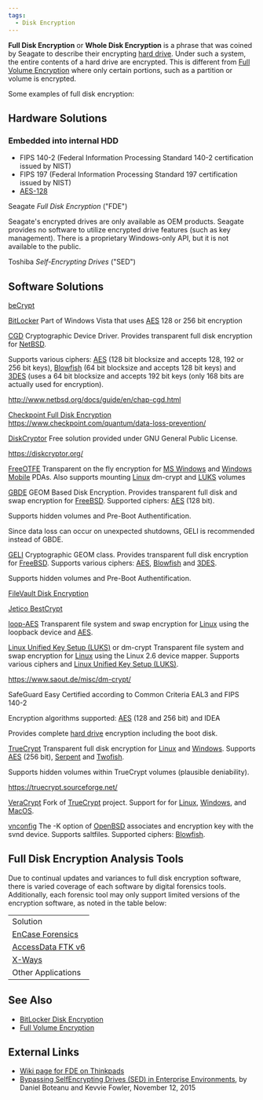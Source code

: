 ```yaml
---
tags:
  - Disk Encryption
---
```

**Full Disk Encryption** or **Whole Disk Encryption** is a phrase that
was coined by Seagate to describe their encrypting
[hard drive](hard_drive.md). Under such a system, the entire
contents of a hard drive are encrypted. This is different from [Full
Volume Encryption](full_volume_encryption.md) where only certain
portions, such as a partition or volume is encrypted.

Some examples of full disk encryption:

## Hardware Solutions

### Embedded into internal HDD

- FIPS 140-2 (Federal Information Processing Standard 140-2 certification
  issued by NIST)
- FIPS 197 (Federal Information Processing Standard 197 certification
  issued by NIST)
- [AES-128](https://csrc.nist.gov/projects/cryptographic-algorithm-validation-program/validation-search)

Seagate *Full Disk Encryption* ("FDE")

Seagate's encrypted drives are only available as OEM products. Seagate
provides no software to utilize encrypted drive features (such as key
management). There is a proprietary Windows-only API, but it is not
available to the public.

Toshiba *Self-Encrypting Drives* ("SED")

## Software Solutions

[beCrypt](https://www.becrypt.com/)

[BitLocker](bitlocker_disk_encryption.md)
Part of Windows Vista that uses [AES](aes.md) 128 or 256 bit
encryption

[CGD](cgd.md)
Cryptographic Device Driver. Provides transparent full disk encryption
for [NetBSD](netbsd.md).

Supports various ciphers: [AES](aes.md)
(128 bit blocksize and accepts 128, 192 or 256 bit keys),
[Blowfish](blowfish.md) (64 bit blocksize and accepts 128 bit
keys) and [3DES](3des.md) (uses a 64 bit blocksize and accepts
192 bit keys (only 168 bits are actually used for encryption).

<http://www.netbsd.org/docs/guide/en/chap-cgd.html>

[Checkpoint Full Disk Encryption](checkpoint_full_disk_encryption.md)
<https://www.checkpoint.com/quantum/data-loss-prevention/>

[DiskCryptor](diskcryptor.md)
Free solution provided under GNU General Public License.

<https://diskcryptor.org/>

[FreeOTFE](freeotfe.md)
Transparent on the fly encryption for [MS Windows](windows.md)
and [Windows Mobile](microsoft_windows_mobile.md) PDAs. Also
supports mounting [Linux](linux.md)
dm-crypt and
[LUKS](linux_unified_key_setup_(luks).md) volumes

[GBDE](gbde.md)
GEOM Based Disk Encryption. Provides transparent full
disk and swap encryption for [FreeBSD](freebsd.md). Supported
ciphers: [AES](aes.md) (128 bit).

Supports hidden volumes and Pre-Boot Authentification.

Since data loss can occur on unexpected shutdowns, GELI is recommended
instead of GBDE.

[GELI](geli.md)
Cryptographic GEOM class. Provides transparent full
disk encryption for [FreeBSD](freebsd.md). Supports various
ciphers: [AES](aes.md),
[Blowfish](blowfish.md) and [3DES](3des.md).

Supports hidden volumes and Pre-Boot Authentification.

[FileVault Disk Encryption](filevault_disk_encryption.md)

[Jetico BestCrypt](https://www.jetico.com/)

[loop-AES](https://sourceforge.net/projects/loop-aes/)
Transparent file system and swap encryption for [Linux](linux.md)
using the loopback device and [AES](aes.md).

[Linux Unified Key Setup (LUKS)](linux_unified_key_setup_(luks).md) or dm-crypt
Transparent file system and swap encryption for [Linux](linux.md)
using the Linux 2.6 device mapper. Supports various ciphers and
[Linux Unified Key Setup (LUKS)](linux_unified_key_setup_(luks).md).

<https://www.saout.de/misc/dm-crypt/>

SafeGuard Easy
Certified according to Common Criteria
EAL3 and FIPS 140-2

Encryption algorithms supported: [AES](aes.md) (128 and 256 bit)
and IDEA

Provides complete [hard drive](hard_drive.md) encryption
including the boot disk.

[TrueCrypt](truecrypt.md)
Transparent full disk encryption for [Linux](linux.md) and
[Windows](windows.md). Supports [AES](aes.md) (256 bit), [Serpent](serpent.md)
and [Twofish](twofish.md).

Supports hidden volumes within TrueCrypt volumes (plausible deniability).

<https://truecrypt.sourceforge.net/>

[VeraCrypt](https://www.veracrypt.fr/)
Fork of [TrueCrypt](truecrypt.md) project. Support for for
[Linux](linux.md), [Windows](windows.md), and
[MacOS](mac_os_x.md).

[vnconfig](vnconfig.md)
The -K option of [OpenBSD](openbsd.md) associates
and encryption key with the svnd device. Supports saltfiles. Supported
ciphers: [Blowfish](blowfish.md).

## Full Disk Encryption Analysis Tools

Due to continual updates and variances to full disk encryption software,
there is varied coverage of each software by digital forensics tools.
Additionally, each forensic tool may only support limited versions of
the encryption software, as noted in the table below:

|                                                  |
|--------------------------------------------------|
| Solution                                         |
| [EnCase Forensics](encase.md)                    |
| [AccessData FTK v6](forensic_toolkit.md)         |
| [X-Ways](x-ways_ag.md)                           |
| Other Applications                               |

## See Also

* [BitLocker Disk Encryption](bitlocker_disk_encryption.md)
* [Full Volume Encryption](full_volume_encryption.md)

## External Links

* [Wiki page for FDE on Thinkpads](https://www.thinkwiki.org/wiki/Full_Disk_Encryption_(FDE))
* [Bypassing SelfEncrypting Drives (SED) in Enterprise Environments](https://www.blackhat.com/docs/eu-15/materials/eu-15-Boteanu-Bypassing-Self-Encrypting-Drives-SED-In-Enterprise-Environments.pdf),
  by Daniel Boteanu and Kevvie Fowler, November 12, 2015
